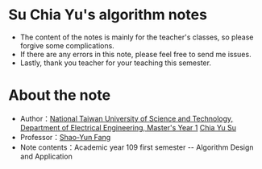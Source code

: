 # Su Chia Yu's algorithm notes
- The content of the notes is mainly for the teacher's classes, so please forgive some complications.
- If there are any errors in this note, please feel free to send me issues.
- Lastly, thank you teacher for your teaching this semester.
# About the note
- Author：[National Taiwan University of Science and Technology, Department of Electrical Engineering, Master's Year 1](https://www.ee.ntust.edu.tw/) [Chia Yu Su](https://github.com/ChiaYuSu)
- Professor：[Shao-Yun Fang](http://140.118.107.57/profile.php?tid=6699)
- Note contents：Academic year 109 first semester -- Algorithm Design and Application
